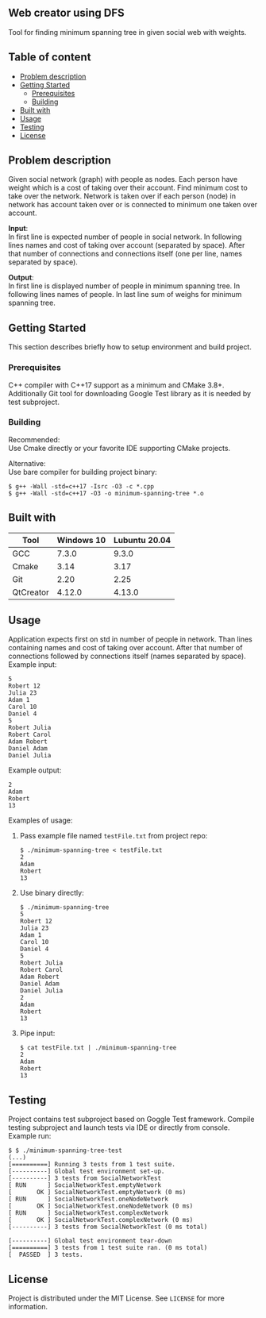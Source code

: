 ## Web creator using DFS
Tool for finding minimum spanning tree in given social web with weights.

## Table of content
- [Problem description](#problem-description)
- [Getting Started](#getting-started)
  * [Prerequisites](#prerequisites)
  * [Building](#building)
- [Built with](#built-with)
- [Usage](#usage)
- [Testing](#testing)
- [License](#license)

## Problem description
Given social network (graph) with people as nodes. Each person have weight which is a cost of taking over their account. Find minimum cost to take over the network. Network is taken over if each person (node) in network has account taken over or is connected to minimum one taken over account.

**Input**:  
In first line is expected number of people in social network. In following lines names and cost of taking over account (separated by space). After that number of connections and connections itself (one per line, names separated by space).

**Output**:  
In first line is displayed number of people in minimum spanning tree. In following lines names of people. In last line sum of weighs for minimum spanning tree.

## Getting Started
This section describes briefly how to setup environment and build project.

### Prerequisites
C++ compiler with C++17 support as a minimum and CMake 3.8+. Additionally Git tool for downloading Google Test library as it is needed by test subproject.

### Building
Recommended:  
Use Cmake directly or your favorite IDE supporting CMake projects.  

Alternative:  
Use bare compiler for building project binary:
```shell
$ g++ -Wall -std=c++17 -Isrc -O3 -c *.cpp
$ g++ -Wall -std=c++17 -O3 -o minimum-spanning-tree *.o
```

## Built with
| Tool |  Windows 10 | Lubuntu 20.04 |
| --- | --- | --- |
| GCC | 7.3.0 | 9.3.0 |
| Cmake | 3.14 | 3.17 |
| Git | 2.20 | 2.25 |
| QtCreator | 4.12.0 | 4.13.0 |

## Usage
Application expects first on std in number of people in network. Than lines containing names and cost of taking over account. After that number of connections followed by connections itself (names separated by space).
Example input:
```
5
Robert 12
Julia 23
Adam 1
Carol 10
Daniel 4
5
Robert Julia
Robert Carol
Adam Robert
Daniel Adam
Daniel Julia
```
Example output:
```
2
Adam
Robert
13
```

Examples of usage:  
1. Pass example file named `testFile.txt` from project repo:
    ```shell
    $ ./minimum-spanning-tree < testFile.txt
    2
    Adam
    Robert
    13
    ```
2. Use binary directly:
    ```shell
    $ ./minimum-spanning-tree
    5
    Robert 12
    Julia 23
    Adam 1
    Carol 10
    Daniel 4
    5
    Robert Julia
    Robert Carol
    Adam Robert
    Daniel Adam
    Daniel Julia
    2
    Adam
    Robert
    13
    ```
3. Pipe input:
    ```shell
    $ cat testFile.txt | ./minimum-spanning-tree
    2
    Adam
    Robert
    13
    ```
## Testing
Project contains test subproject based on Goggle Test framework. Compile testing subproject and launch tests via IDE or directly from console.  
Example run:
```
$ $ ./minimum-spanning-tree-test
(...)
[==========] Running 3 tests from 1 test suite.
[----------] Global test environment set-up.
[----------] 3 tests from SocialNetworkTest
[ RUN      ] SocialNetworkTest.emptyNetwork
[       OK ] SocialNetworkTest.emptyNetwork (0 ms)
[ RUN      ] SocialNetworkTest.oneNodeNetwork
[       OK ] SocialNetworkTest.oneNodeNetwork (0 ms)
[ RUN      ] SocialNetworkTest.complexNetwork
[       OK ] SocialNetworkTest.complexNetwork (0 ms)
[----------] 3 tests from SocialNetworkTest (0 ms total)

[----------] Global test environment tear-down
[==========] 3 tests from 1 test suite ran. (0 ms total)
[  PASSED  ] 3 tests.
```

## License
Project is distributed under the MIT License. See `LICENSE` for more information.
